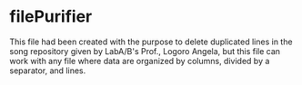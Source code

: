 # filePurifier
This file had been created with the purpose to delete duplicated lines in the song repository given by LabA/B's Prof., Logoro Angela, but this file can work with any file where data are organized by columns, divided by a separator, and lines.
